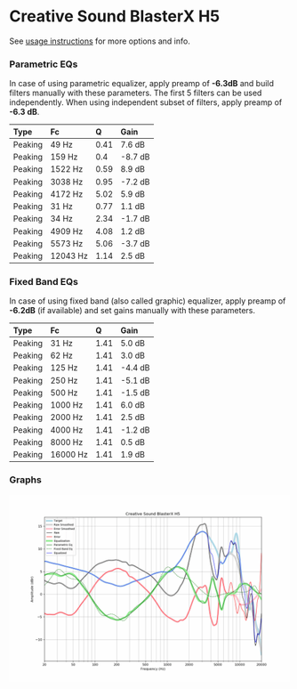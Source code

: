 # Creative Sound BlasterX H5
See [usage instructions](https://github.com/jaakkopasanen/AutoEq#usage) for more options and info.

### Parametric EQs
In case of using parametric equalizer, apply preamp of **-6.3dB** and build filters manually
with these parameters. The first 5 filters can be used independently.
When using independent subset of filters, apply preamp of **-6.3 dB**.

| Type    | Fc       |    Q | Gain    |
|:--------|:---------|:-----|:--------|
| Peaking | 49 Hz    | 0.41 | 7.6 dB  |
| Peaking | 159 Hz   | 0.4  | -8.7 dB |
| Peaking | 1522 Hz  | 0.59 | 8.9 dB  |
| Peaking | 3038 Hz  | 0.95 | -7.2 dB |
| Peaking | 4172 Hz  | 5.02 | 5.9 dB  |
| Peaking | 31 Hz    | 0.77 | 1.1 dB  |
| Peaking | 34 Hz    | 2.34 | -1.7 dB |
| Peaking | 4909 Hz  | 4.08 | 1.2 dB  |
| Peaking | 5573 Hz  | 5.06 | -3.7 dB |
| Peaking | 12043 Hz | 1.14 | 2.5 dB  |

### Fixed Band EQs
In case of using fixed band (also called graphic) equalizer, apply preamp of **-6.2dB**
(if available) and set gains manually with these parameters.

| Type    | Fc       |    Q | Gain    |
|:--------|:---------|:-----|:--------|
| Peaking | 31 Hz    | 1.41 | 5.0 dB  |
| Peaking | 62 Hz    | 1.41 | 3.0 dB  |
| Peaking | 125 Hz   | 1.41 | -4.4 dB |
| Peaking | 250 Hz   | 1.41 | -5.1 dB |
| Peaking | 500 Hz   | 1.41 | -1.5 dB |
| Peaking | 1000 Hz  | 1.41 | 6.0 dB  |
| Peaking | 2000 Hz  | 1.41 | 2.5 dB  |
| Peaking | 4000 Hz  | 1.41 | -1.2 dB |
| Peaking | 8000 Hz  | 1.41 | 0.5 dB  |
| Peaking | 16000 Hz | 1.41 | 1.9 dB  |

### Graphs
![](./Creative%20Sound%20BlasterX%20H5.png)